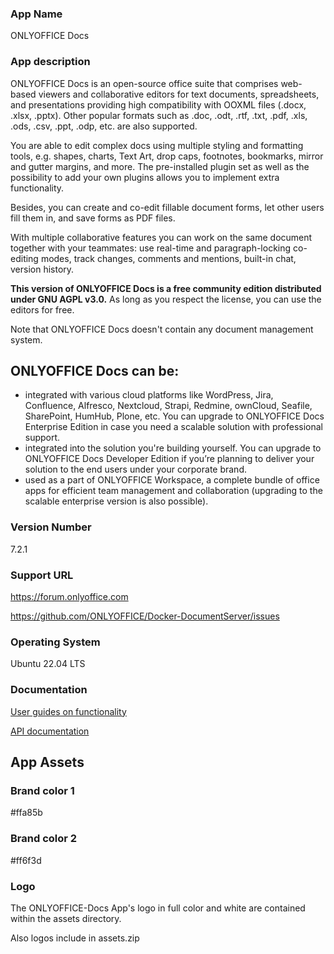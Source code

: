 ### App Name
ONLYOFFICE Docs

### App description

ONLYOFFICE Docs is an open-source office suite that comprises web-based viewers and collaborative editors for text documents, spreadsheets, and presentations providing high compatibility with OOXML files (.docx, .xlsx, .pptx). Other popular formats such as .doc, .odt, .rtf, .txt, .pdf, .xls, .ods, .csv, .ppt, .odp, etc. are also supported.

You are able to edit complex docs using multiple styling and formatting tools, e.g. shapes, charts, Text Art, drop caps, footnotes, bookmarks, mirror and gutter margins, and more. The pre-installed plugin set as well as the possibility to add your own plugins allows you to implement extra functionality.

Besides, you can create and co-edit fillable document forms, let other users fill them in, and save forms as PDF files.

With multiple collaborative features you can work on the same document together with your teammates: use real-time and paragraph-locking co-editing modes, track changes, comments and mentions, built-in chat, version history.

**This version of ONLYOFFICE Docs is a free community edition distributed under GNU AGPL v3.0.** As long as you respect the license, you can use the editors for free.

Note that ONLYOFFICE Docs doesn't contain any document management system.

## ONLYOFFICE Docs can be: ##

* integrated with various cloud platforms like WordPress, Jira, Confluence, Alfresco, Nextcloud, Strapi, Redmine, ownCloud, Seafile, SharePoint, HumHub, Plone, etc. You can upgrade to ONLYOFFICE Docs Enterprise Edition in case you need a scalable solution with professional support.
* integrated into the solution you're building yourself. You can upgrade to ONLYOFFICE Docs Developer Edition if you’re planning to deliver your solution to the end users under your corporate brand.
* used as a part of ONLYOFFICE Workspace, a complete bundle of office apps for efficient team management and collaboration (upgrading to the scalable enterprise version is also possible).

### Version Number

7.2.1 

### Support URL

https://forum.onlyoffice.com

https://github.com/ONLYOFFICE/Docker-DocumentServer/issues

### Operating System

Ubuntu 22.04 LTS 

### Documentation

[User guides on functionality](https://helpcenter.onlyoffice.com/userguides/docs-index.aspx)

[API documentation](https://api.onlyoffice.com/editors/basic)

## App Assets

### Brand color 1

#ffa85b

### Brand color 2

#ff6f3d

### Logo

The ONLYOFFICE-Docs App's logo in full color and white are contained within the assets directory.

Also logos include in assets.zip

